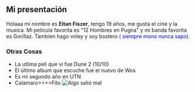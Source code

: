 ## Mi presentación ##
Holaaa mi nombre es **Eitan Fiszer**, tengo 19 años, me gusta el cine y la musica. Mi pelicula favorita es "12 Hombres en Pugna" y mi banda favorita es Gorillaz. 
Tambien hago voley y soy bostero <span style="color:blue">( siempre mono nunca sapo)</span>.
### Otras Cosas ###
* La utlima peli que vi fue Dune 2 (10/10)
* El último album que escuche fue el nuevo de Wos
* Es mi segundo año en UTN
* Calamaro>>>>Fito
![Algo salió mal](https://elintransigente.com/wp-content/uploads/2024/03/Dragon-Ball-Boca.jpg)
